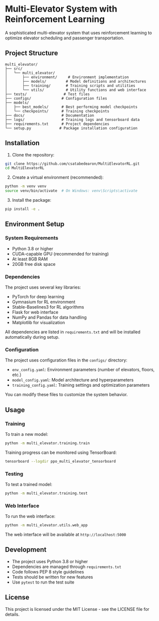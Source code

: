 # Multi-Elevator System with Reinforcement Learning

A sophisticated multi-elevator system that uses reinforcement learning to optimize elevator scheduling and passenger transportation.

## Project Structure

```
multi_elevator/
├── src/
│   └── multi_elevator/
│       ├── environment/     # Environment implementation
│       ├── models/         # Model definitions and architectures
│       ├── training/       # Training scripts and utilities
│       └── utils/          # Utility functions and web interface
├── tests/                 # Test files
├── configs/              # Configuration files
├── models/
│   ├── best_models/      # Best performing model checkpoints
│   └── checkpoints/      # Training checkpoints
├── docs/                 # Documentation
├── logs/                 # Training logs and tensorboard data
├── requirements.txt      # Project dependencies
└── setup.py             # Package installation configuration
```

## Installation

1. Clone the repository:
```bash
git clone https://github.com/csatabedearon/MultiElevatorRL.git
cd MultiElevatorRL
```

2. Create a virtual environment (recommended):
```bash
python -m venv venv
source venv/bin/activate  # On Windows: venv\Scripts\activate
```

3. Install the package:
```bash
pip install -e .
```

## Environment Setup

### System Requirements
- Python 3.8 or higher
- CUDA-capable GPU (recommended for training)
- At least 8GB RAM
- 20GB free disk space

### Dependencies
The project uses several key libraries:
- PyTorch for deep learning
- Gymnasium for RL environment
- Stable-Baselines3 for RL algorithms
- Flask for web interface
- NumPy and Pandas for data handling
- Matplotlib for visualization

All dependencies are listed in `requirements.txt` and will be installed automatically during setup.

### Configuration
The project uses configuration files in the `configs/` directory:
- `env_config.yaml`: Environment parameters (number of elevators, floors, etc.)
- `model_config.yaml`: Model architecture and hyperparameters
- `training_config.yaml`: Training settings and optimization parameters

You can modify these files to customize the system behavior.

## Usage

### Training

To train a new model:
```bash
python -m multi_elevator.training.train
```

Training progress can be monitored using TensorBoard:
```bash
tensorboard --logdir ppo_multi_elevator_tensorboard
```

### Testing

To test a trained model:
```bash
python -m multi_elevator.training.test
```

### Web Interface

To run the web interface:
```bash
python -m multi_elevator.utils.web_app
```

The web interface will be available at `http://localhost:5000`

## Development

- The project uses Python 3.8 or higher
- Dependencies are managed through `requirements.txt`
- Code follows PEP 8 style guidelines
- Tests should be written for new features
- Use `pytest` to run the test suite

## License

This project is licensed under the MIT License - see the LICENSE file for details.
